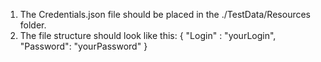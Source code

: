 
1. The Credentials.json file should be placed in the ./TestData/Resources folder.
2. The file structure should look like this:
{
  "Login" : "yourLogin",
  "Password": "yourPassword"
}
